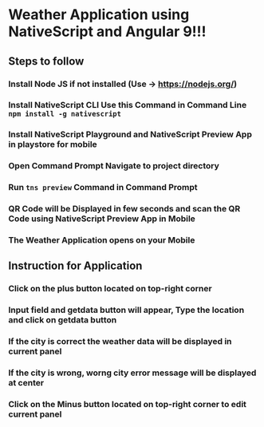# Weather Application using NativeScript and Angular 9!!!

## Steps to follow

### Install Node JS if not installed (Use -> https://nodejs.org/)

### Install NativeScript CLI Use this Command in Command Line `npm install -g nativescript`

### Install NativeScript Playground and NativeScript Preview App in playstore for mobile

### Open Command Prompt Navigate to project directory

### Run `tns preview` Command in Command Prompt

### QR Code will be Displayed in few seconds and scan the QR Code using NativeScript Preview App in Mobile

### The Weather Application opens on your Mobile

## Instruction for Application

### Click on the plus button located on top-right corner

### Input field and getdata button will appear, Type the location and click on getdata button

### If the city is correct the weather data will be displayed in current panel

### If the city is wrong, worng city error message will be displayed at center

### Click on the Minus button located on top-right corner to edit current panel
